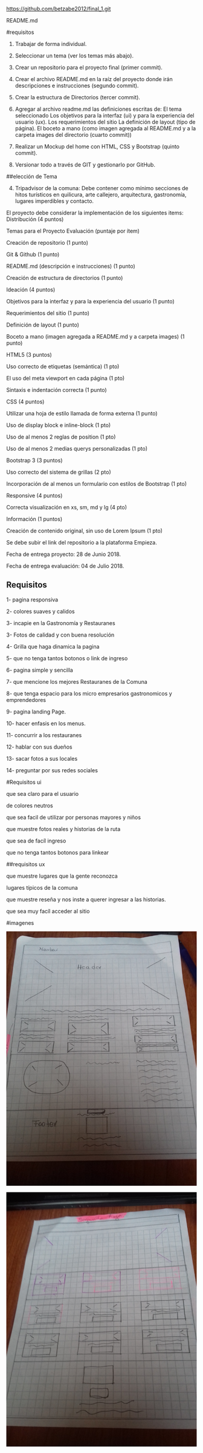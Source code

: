 https://github.com/betzabe2012/final_1.git


README.md

#requisitos

1. Trabajar de forma individual.

2. Seleccionar un tema (ver los temas más abajo).

3. Crear un repositorio para el proyecto final (primer commit).

4. Crear el archivo README.md en la raíz del proyecto donde irán descripciones e
instrucciones (segundo commit).

5. Crear la estructura de Directorios (tercer commit).

6. Agregar al archivo readme.md las definiciones escritas de:
El tema seleccionado
Los objetivos para la interfaz (ui) y para la experiencia del usuario (ux).
Los requerimientos del sitio
La definición de layout (tipo de página).
El boceto a mano (como imagen agregada al README.md y a la carpeta
images del directorio (cuarto commit))

7. Realizar un Mockup del home con HTML, CSS y Bootstrap (quinto commit).

8. Versionar todo a través de GIT y gestionarlo por GitHub.

##elección de Tema

4. Tripadvisor de la comuna:
Debe contener como mínimo secciones de hitos turísticos en quilicura,
arte callejero, arquitectura, gastronomía, lugares imperdibles y contacto.

El proyecto debe considerar la implementación de los siguientes items:
Distribución (4 puntos)

Temas para el Proyecto
Evaluación (puntaje por ítem)

Creación de repositorio (1 punto)

Git & Github (1 punto)

README.md (descripción e instrucciones) (1 punto)

Creación de estructura de directorios (1 punto)

Ideación (4 puntos)

Objetivos para la interfaz y para la experiencia del usuario (1 punto)

Requerimientos del sitio (1 punto)

Definición de layout (1 punto)

Boceto a mano (imagen agregada a README.md y a carpeta images) (1
punto)

HTML5 (3 puntos)

Uso correcto de etiquetas (semántica) (1 pto)

El uso del meta viewport en cada página (1 pto)

Sintaxis e indentación correcta (1 punto)

CSS (4 puntos)

Utilizar una hoja de estilo llamada de forma externa (1 punto)

Uso de display block e inline-block (1 pto)

Uso de al menos 2 reglas de position (1 pto)

Uso de al menos 2 medias querys personalizadas (1 pto)

Bootstrap 3 (3 puntos)

Uso correcto del sistema de grillas (2 pto)

Incorporación de al menos un formulario con estilos de Bootstrap (1 pto)

Responsive (4 puntos)

Correcta visualización en xs, sm, md y lg (4 pto)

Información (1 puntos)

Creación de contenido original, sin uso de Lorem Ipsum (1 pto)

Se debe subir el link del repositorio a la plataforma Empieza.

Fecha de entrega proyecto: 28 de Junio 2018.

Fecha de entrega evaluación: 04 de Julio 2018.

## Requisitos 

1- pagina responsiva

2- colores suaves y calidos

3- incapie en la Gastronomía y Restauranes

3- Fotos de calidad y con buena resolución

4- Grilla que haga dinamica la pagina

5- que no tenga tantos botonos o link de ingreso

6- pagina simple y sencilla

7- que mencione los mejores Restauranes de la Comuna

8- que tenga espacio para los micro empresarios gastronomicos y emprendedores

9- pagina landing Page.

10- hacer enfasis en los menus.

11- concurrir a los restauranes

12- hablar con sus dueños

13- sacar fotos a sus locales

14- preguntar por sus redes sociales


#Requisitos ui

que sea claro para el usuario

de colores neutros

que sea facil de utilizar por personas mayores y niños

que muestre fotos reales y historias de la ruta 

que sea de facíl ingreso

que no tenga tantos botonos para linkear


##requisitos ux

que muestre lugares que la gente reconozca

lugares típicos de la comuna

que muestre reseña y nos inste a querer ingresar a las historias.

que sea muy facíl acceder al sitio





#imagenes

![](proyecto/img/1.jpg)

![](proyecto/img/2.jpg)
